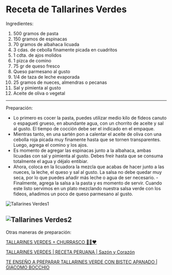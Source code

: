 # Receta de Tallarines Verdes
Ingredientes:
1. 500 gramos de pasta
2. 150 gramos de espinacas
3. 70 gramos de albahaca licuada
4. 3 cdas. de cebolla finamente picada en cuadritos
5. 1 cdta. de ajos molidos
6. 1 pizca de comino
7. 75 gr de queso fresco
8. Queso parmesano al gusto
9. 1/4 de taza de leche evaporada
10. 25 gramos de nueces, almendras o pecanas
11. Sal y pimienta al gusto
12. Aceite de oliva o vegetal
---
Preparación:
- Lo primero es cocer la pasta, puedes utilizar medio kilo de fideos canuto o espagueti grueso, en abundante agua, con un chorrito de aceite y sal al gusto. El tiempo de cocción debe ser el indicado en el empaque.
- Mientras tanto, en una sartén pon a calentar el aceite de oliva con una cebolla roja picada muy finamente hasta que se tornen transparentes. Luego, agrega el comino y los ajos.
- Es momento de agregar las espinacas junto a la albahaca, ambas licuadas con sal y pimienta al gusto. Debes freír hasta que se consuma totalmente el agua y déjalo entibiar.
- Ahora, coloca en la licuadora la mezcla que acabas de hacer junto a las nueces, la leche, el queso y sal al gusto. La salsa no debe quedar muy seca, por lo que puedes añadir más leche o agua de ser necesario.
-Finalmente, agrega la salsa a la pasta y es momento de servir. Cuando este listo servimos en un plato mezclando nuestra salsa verde con los fideos, añadimos un poco de queso parmesano al gusto.

![Tallarines Verdes1](https://th.bing.com/th/id/OIP.mgTD07OF1wHph7G5h8jGXAHaFO?rs=1&pid=ImgDetMain)


![Tallarines Verdes2](https://cdn7.recetasdeescandalo.com/wp-content/uploads/2020/07/Tallarines-verdes-peruanos-con-bistec.-Receta-tradicional-riquisima.jpg)
---
Otras maneras de preparación:

[TALLARINES VERDES + CHURRASCO 👨‍🍳❤](https://www.youtube.com/watch?v=AJ0byCzKjwQ)

[TALLARINES VERDES | RECETA PERUANA | Sazón y Corazón](https://www.youtube.com/watch?v=enxbUqDbq2g)

[TE ENSEÑO A PREPARAR TALLARINES VERDE CON BISTEC APANADO | GIACOMO BOCCHIO](https://www.youtube.com/watch?v=VwMHe7nnZ3k)
